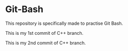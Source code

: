 # Git-Bash
This repository is specifically made to practise Git Bash.

This is my 1st commit of C++ branch.
 
This is my 2nd commit of C++ branch.